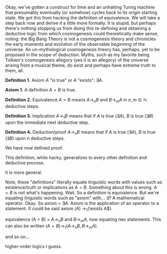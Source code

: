 Okay, we've gotten a construct for time and an unhalting Turing machine that presumably eventually (or somehow) cycles back to its origin starting state. We got this from hacking the definition of equivalence. We will take a step back now and derive it a little more formally. It is stupid, but perhaps there's nothing stopping us from doing this re-defining and obtaining a deductive logic from which cosmogenesis could theoretically make sense, noting: the Big Bang Theory is not a cosmogenesis theory and chronicles the early moments and evolution of the observable beginning of the universe. An un-mythological cosmogenesis theory has, perhaps, yet to be proposed in the scope of deduction. Myths, such as my favorite being Tolkien's cosmogenesis allegory (yes it is an allegory) of the universe arising from a musical theme, do exist and perhaps have extreme truth to them, all.

**Definition 1.** Axiom $A$ "is true" or $A$ "exists": $\exists A$.

**Axiom 1.** A definition $A = B$ is true. 

**Definition 2.** Equivalence $A = B$ means $A \rightarrow_n B$ and $B \rightarrow_m A$ in $n, m \in \mathbb{N}$ deductive steps.

**Definition 3.** Implication $A \rightarrow_1 B$ means that if $A$ is true ($\exists A$), $B$ is true ($\exists B$) upon the immediate next deductive step.

**Definition 4.** Deduction/proof $A \rightarrow_n B$ means that if $A$ is true ($\exists A$), $B$ is true ($\exists B$) upon $n$ deductive steps.

We have now defined proof.

This definition, while hacky, generalizes to every other definition and deductive process.

It is more general.

Note, these "definitions" literally equate linguistic words with values such as existence/truth or implications as $A = B$. Something about this is wrong. $A = B$ is not what's happening. Wait. So a definition is equivalence. But we're equating linguistic words such as "axiom" with... $\exists$? A mathematical operator. Okay. So axiom = $\exists A$. Axiom is the application of an operator to a statement. It could be said axiom ($A$) $\rightarrow_1 ($\exists A$).  

equivalence (A = B) = $A \rightarrow_n B$ and $B \rightarrow_m A$, now  equating two statements. This can also be written $(A = B) \rightarrow_1 (A \rightarrow_n B, B \rightarrow_m A)$.

and so on...

higher-order logics I guess.
